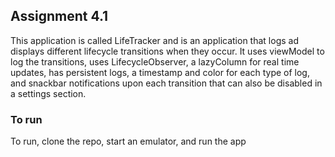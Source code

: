 ## Assignment 4.1
This application is called LifeTracker and is an application that logs ad displays different lifecycle transitions when they occur. It uses viewModel to log the transitions, uses LifecycleObserver, a lazyColumn for real time updates, has persistent logs, a timestamp and color for each type of log, and snackbar notifications upon each transition that can also be disabled in a settings section.

### To run
To run, clone the repo, start an emulator, and run the app
